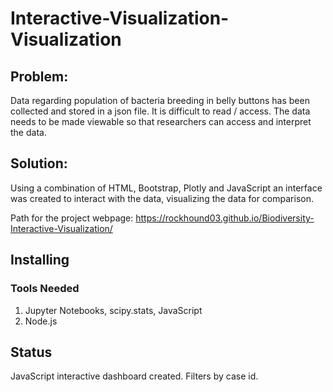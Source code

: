 # Interactive-Visualization-Visualization

## Problem:
Data regarding population of bacteria breeding in belly buttons has been collected and stored in a json file.  It is difficult to read / access.  The data needs to be made viewable so that researchers can access and interpret the data.

## Solution:
Using a combination of HTML, Bootstrap, Plotly and JavaScript an interface was created to interact with the data, visualizing the data for comparison.

Path for the project webpage:   https://rockhound03.github.io/Biodiversity-Interactive-Visualization/
## Installing
### Tools Needed
1. Jupyter Notebooks, scipy.stats, JavaScript
2. Node.js

## Status
JavaScript interactive dashboard created. Filters by case id.
